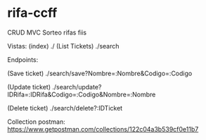 # rifa-ccff
CRUD MVC Sorteo rifas fiis

Vistas:
(index) ./
(List Tickets) ./search

Endpoints:
<p>(Save ticket) ./search/save?Nombre=:Nombre&Codigo=:Codigo</p>
<p>(Update ticket) ./search/update?IDRifa=:IDRifa&Codigo=:Codigo&Nombre=:Nombre</p>
<p>(Delete ticket) ./search/delete?:IDTicket</p>

Collection postman: https://www.getpostman.com/collections/122c04a3b539cf0e11b7
